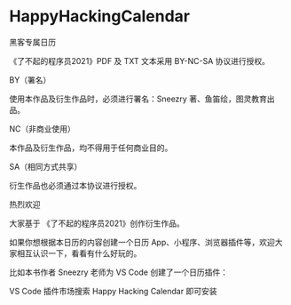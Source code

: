 # HappyHackingCalendar
黑客专属日历

《了不起的程序员2021》PDF 及 TXT 文本采用 BY-NC-SA 协议进行授权。

BY（署名）

使用本作品及衍生作品时，必须进行署名：Sneezry 著、鱼笛绘，图灵教育出品。

NC（非商业使用）

本作品及衍生作品，均不得用于任何商业目的。

SA（相同方式共享）

衍生作品也必须通过本协议进行授权。

热烈欢迎

大家基于 《了不起的程序员2021》创作衍生作品。

如果你想根据本日历的内容创建一个日历 App、小程序、浏览器插件等，欢迎大家相互认识一下，看看有什么好玩的。

比如本书作者 Sneezry 老师为 VS Code 创建了一个日历插件：

VS Code 插件市场搜索 Happy Hacking Calendar​ 即可安装
